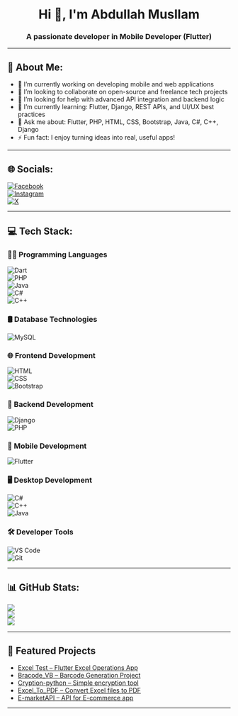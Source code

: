 <h1 align="center">Hi 👋, I'm Abdullah Musllam</h1>
<h3 align="center">A passionate developer in Mobile Developer (Flutter)</h3>

---

## 💫 About Me:

- 🔭 I’m currently working on developing mobile and web applications  
- 🤝 I’m looking to collaborate on open-source and freelance tech projects  
- 🙌 I’m looking for help with advanced API integration and backend logic  
- 🌱 I’m currently learning: Flutter, Django, REST APIs, and UI/UX best practices  
- 💬 Ask me about: Flutter, PHP, HTML, CSS, Bootstrap, Java, C#, C++, Django  
- ⚡ Fun fact: I enjoy turning ideas into real, useful apps!

---

## 🌐 Socials:

[![Facebook](https://img.shields.io/badge/Facebook-%231877F2.svg?style=flat&logo=facebook&logoColor=white)](https://facebook.com/yourprofile)  
[![Instagram](https://img.shields.io/badge/Instagram-%23E4405F.svg?style=flat&logo=instagram&logoColor=white)](https://instagram.com/yourprofile)  
[![X](https://img.shields.io/badge/X-%231DA1F2.svg?style=flat&logo=twitter&logoColor=white)](https://x.com/yourprofile)  

---

## 💻 Tech Stack:

### 👨‍💻 Programming Languages  
![Dart](https://img.shields.io/badge/-Dart-0175C2?style=flat&logo=dart&logoColor=white)  
![PHP](https://img.shields.io/badge/-PHP-777BB4?style=flat&logo=php&logoColor=white)  
![Java](https://img.shields.io/badge/-Java-007396?style=flat&logo=java&logoColor=white)  
![C#](https://img.shields.io/badge/-C%23-239120?style=flat&logo=c-sharp&logoColor=white)  
![C++](https://img.shields.io/badge/-C++-00599C?style=flat&logo=c%2B%2B&logoColor=white)

### 🛢️ Database Technologies  
![MySQL](https://img.shields.io/badge/-MySQL-4479A1?style=flat&logo=mysql&logoColor=white)

### 🌐 Frontend Development  
![HTML](https://img.shields.io/badge/-HTML5-E34F26?style=flat&logo=html5&logoColor=white)  
![CSS](https://img.shields.io/badge/-CSS3-1572B6?style=flat&logo=css3&logoColor=white)  
![Bootstrap](https://img.shields.io/badge/-Bootstrap-7952B3?style=flat&logo=bootstrap&logoColor=white)

### 🧰 Backend Development  
![Django](https://img.shields.io/badge/-Django-092E20?style=flat&logo=django&logoColor=white)  
![PHP](https://img.shields.io/badge/-PHP-777BB4?style=flat&logo=php&logoColor=white)

### 📱 Mobile Development  
![Flutter](https://img.shields.io/badge/-Flutter-02569B?style=flat&logo=flutter&logoColor=white)

### 🖥️ Desktop Development  
![C#](https://img.shields.io/badge/-C%23-239120?style=flat&logo=c-sharp&logoColor=white)  
![C++](https://img.shields.io/badge/-C++-00599C?style=flat&logo=c%2B%2B&logoColor=white)  
![Java](https://img.shields.io/badge/-Java-007396?style=flat&logo=java&logoColor=white)

### 🛠️ Developer Tools  
![VS Code](https://img.shields.io/badge/-VSCode-007ACC?style=flat&logo=visual-studio-code&logoColor=white)  
![Git](https://img.shields.io/badge/-Git-F05032?style=flat&logo=git&logoColor=white)

---

## 📊 GitHub Stats:

![](https://github-readme-stats.vercel.app/api?username=Abdullah-Musllam&theme=tokyonight&hide_border=false&include_all_commits=true&count_private=true)  
![](https://github-readme-streak-stats.herokuapp.com/?user=Abdullah-Musllam&theme=tokyonight&hide_border=false)  
![](https://github-readme-stats.vercel.app/api/top-langs/?username=Abdullah-Musllam&theme=tokyonight&hide_border=false&layout=compact)

---

## 🚀 Featured Projects

- [Excel Test – Flutter Excel Operations App](https://github.com/Abdullah-Musllam/exceltest)
- [Bracode_VB – Barcode Generation Project](https://github.com/Abdullah-Musllam/Bracode_VB)
- [Cryption-python – Simple encryption tool](https://github.com/Abdullah-Musllam/Cryption-python)
- [Excel_To_PDF – Convert Excel files to PDF](https://github.com/Abdullah-Musllam/Excel_To_PDF)
- [E-marketAPI – API for E-commerce app](https://github.com/Abdullah-Musllam/E-marketAPI)

---

